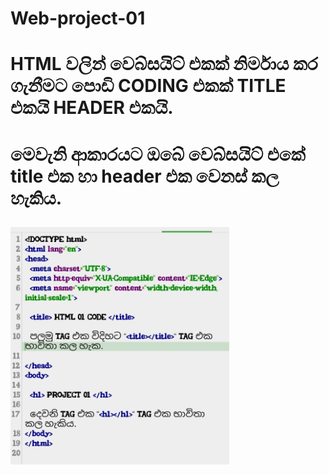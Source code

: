 # Web-project-01
# HTML වලින් වෙබ්සයිට් එකක් නිර්මාය කර ගැනීමට පොඩි CODING එකක් TITLE එකයි HEADER එකයි. 
<!DOCTYPE html>

<html lang="en">

<head>

  <meta charset="UTF-8">

  <meta http-equiv="X-UA-Compatible" content="IE=Edge">

  <meta name="viewport" content="width=device-width, initial-scale=1">

  <title> HTML 01 CODE </title>

  

  <!-- HTML -->

  <!-- Custom Styles -->

  <link rel="stylesheet" href="style.css">

</head>

<body>

  <!-- Project -->

  

  <!-- HEADER-->

  <h1> 

  මෙවැනි ආකාරයට ඔබේ වෙබ්සයිට් එකේ title එක හා header එක වෙනස් කල හැකිය.

  </h1>

 

  <img src="project1.jpg" width="350" height="380">

  



</body>

</html>



